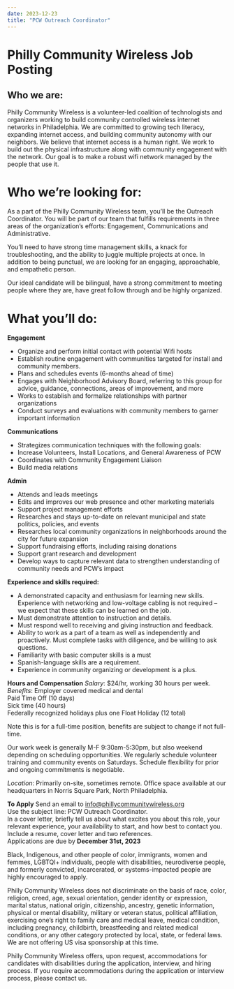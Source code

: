```yaml
---
date: 2023-12-23
title: "PCW Outreach Coordinator"
---
```


# Philly Community Wireless Job Posting

## Who we are:
Philly Community Wireless is a volunteer-led coalition of technologists and organizers working to build community controlled wireless internet networks in Philadelphia. We are committed to growing tech literacy, expanding internet access, and building community autonomy with our neighbors. We believe that internet access is a human right. We work to build out the physical infrastructure along with community engagement with the network. Our goal is to make a robust wifi network managed by the people that use it.

# Who we’re looking for:
As a part of the Philly Community Wireless team, you’ll be the Outreach Coordinator. You will be part of our team that fulfills requirements in three areas of the organization’s efforts: Engagement, Communications and Administrative.

You’ll need to have strong time management skills, a knack for troubleshooting, and the ability to juggle multiple projects at once. In addition to being punctual, we are looking for an engaging, approachable, and empathetic person. 

Our ideal candidate will be bilingual, have a strong commitment to meeting people where they are, have great follow through and be highly organized. 

# What you’ll do:
**Engagement**
- Organize and perform initial contact with potential Wifi hosts
- Establish routine engagement with communities targeted for install and community members.
- Plans and schedules events (6-months ahead of time)
- Engages with Neighborhood Advisory Board, referring to this group for advice, guidance, connections, areas of improvement, and more
- Works to establish and formalize relationships with partner organizations
- Conduct surveys and evaluations with community members to garner important information

**Communications**
- Strategizes communication techniques with the following goals:
- Increase Volunteers, Install Locations, and General Awareness of PCW
- Coordinates with Community Engagement Liaison
- Build media relations

**Admin**
- Attends and leads meetings
- Edits and improves our web presence and other marketing materials
- Support project management efforts
- Researches and stays up-to-date on relevant municipal and state politics, policies, and events
- Researches local community organizations in neighborhoods around the city for future expansion 
- Support fundraising efforts, including raising donations
- Support grant research and development
- Develop ways to capture relevant data to strengthen understanding of community needs and PCW’s impact

**Experience and skills required:**
- A demonstrated capacity and enthusiasm for learning new skills. Experience with networking and low-voltage cabling is not required – we expect that these skills can be learned on the job.
- Must demonstrate attention to instruction and details.
- Must respond well to receiving and giving instruction and feedback.
- Ability to work as a part of a team as well as independently and proactively. Must complete tasks with diligence, and be willing to ask questions.
- Familiarity with basic computer skills is a must
- Spanish-language skills are a requirement.
- Experience in community organizing or development is a plus.

**Hours and Compensation**
*Salary*: $24/hr, working 30 hours per week.  
*Benefits*: Employer covered medical and dental  
Paid Time Off (10 days)  
Sick time (40 hours)  
Federally recognized holidays plus one Float Holiday (12 total)  

Note this is for a full-time position, benefits are subject to change if not full-time.

Our work week is generally M-F 9:30am-5:30pm, but also weekend depending on scheduling opportunities. We regularly schedule volunteer training and community events on Saturdays. Schedule flexibility for prior and ongoing commitments is negotiable. 

*Location*: Primarily on-site, sometimes remote. Office space available at our headquarters in Norris Square Park, North Philadelphia.

**To Apply**
Send an email to info@phillycommunitywireless.org  
Use the subject line: PCW Outreach Coordinator.  
In a cover letter, briefly tell us about what excites you about this role, your relevant experience, your availability to start, and how best to contact you.  
Include a resume, cover letter and two references.  
Applications are due by **December 31st, 2023**  

Black, Indigenous, and other people of color, immigrants, women and femmes, LGBTQI+ individuals, people with disabilities, neurodiverse people, and formerly convicted, incarcerated, or systems-impacted people are highly encouraged to apply.

Philly Community Wireless does not discriminate on the basis of race, color, religion, creed, age, sexual orientation, gender identity or expression, marital status, national origin, citizenship, ancestry, genetic information, physical or mental disability, military or veteran status, political affiliation, exercising one’s right to family care and medical leave, medical condition, including pregnancy, childbirth, breastfeeding and related medical conditions, or any other category protected by local, state, or federal laws. We are not offering US visa sponsorship at this time.

Philly Community Wireless offers, upon request, accommodations for candidates with disabilities during the application, interview, and hiring process. If you require accommodations during the application or interview process, please contact us.
